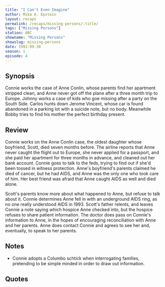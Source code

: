 ```yaml
---
title: "I Can't Even Imagine"
author: Mika A. Epstein
layout: recaps
permalink: /recaps/missing-persons/:title/
tags: ["Missing Persons"]
station: ABC
showname: "Missing Persons"
showslug: missing-persons
date: 1993-09-30
season: 1
episode: 4
---
```



## Synopsis

Connie works the case of Anne Conlin, whose parents find her apartment stripped clean, and Anne never got off the plane after a three month trip to Europe. Johnny works a case of kids who goe missing after a party on the South Side. Carlos hunts down Jerome Vincent, whose car is found abandoned in a parking lot with a suicide note, but no body. Meanwhile Bobby tries to find his mother the perfect birthday present.

## Review

Connie works on the Anne Conlin case, the oldest daughter whose boyfriend, Scott, died seven months before. The airline reports that Anne never caught the flight out to Europe, she never applied for a passport, and she paid her apartment for three months in advance, and cleaned out her bank account. Connie goes to talk to the feds, trying to find out if she'd been tossed in witness protection. Anne's boyfriend's parents claimed he died of cancer, but he had AIDS, and Anne was the only one who took care of him. Her best friend was afraid that Anne caught AIDS as well and died alone.

Scott's parents know more about what happened to Anne, but refuse to talk about it. Connie determines Anne fell in with an underground AIDS ring, as no one really understood AIDS in 1993. Scott's father relents, and leaves Connie a note saying which hospice Anne checked into, but the hospice refuses to share patient information. The doctor does pass on Connie's information to Anne, in the hopes of encouraging reconciliation with Anne and her parents. Anne does contact Connie and agrees to see her and, eventually, to speak to her parents.

## Notes

* Connie adopts a Columbo schtick when interrogating families, pretending to be simple minded in order to draw out information.

## Quotes
